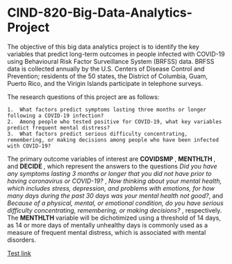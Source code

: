 # CIND-820-Big-Data-Analytics-Project

The objective of this big data analytics project is to identify the key variables that predict long-term outcomes in people infected with COVID-19 using Behavioural Risk Factor Surveillance System (BRFSS) data. BRFSS data is collected annually by the U.S. Centers of Disease Control and Prevention; residents of the 50 states, the District of Columbia, Guam, Puerto Rico, and the Virigin Islands participate in telephone surveys. 

The research questions of this project are as follows: 

    1.	What factors predict symptoms lasting three months or longer following a COVID-19 infection? 
    2.	Among people who tested positive for COVID-19, what key variables predict frequent mental distress? 
    3.	What factors predict serious difficulty concentrating, remembering, or making decisions among people who have been infected with COVID-19? 

The primary outcome variables of interest are <b> COVIDSMP </b>, <b> MENTHLTH </b>, and <b> DECIDE </b>, which represent the answers to the questions <i>Did you have any symptoms lasting 3 months or longer that you did not have prior to having coronavirus or COVID-19? </i>, <i>Now thinking about your mental health, which includes stress, depression, and problems with emotions, for how many days during the past 30 days was your mental health not good?</i>, and <i> Because of a physical, mental, or emotional condition, do you have serious difficulty concentrating, remembering, or making decisions? </i>, respectively. The <b> MENTHLTH </b> variable will be dichotimized using a threshold of 14 days, as 14 or more days of mentally unhealthy days is commonly used as a measure of frequent mental distress, which is associated with mental disorders. 

[Test link](https://htmlpreview.github.io/?https://github.com/laura-cramm/CIND-820-Big-Data-Analytics-Project/blob/main/Exploratory%20Data%20Analysis/BRFSS%202022%20Codebook.HTML)
